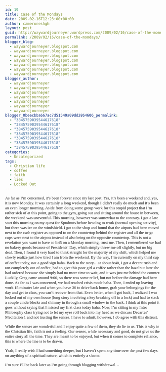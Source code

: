 ```yaml
---
id: 19
title: Case of the Mondays
date: 2009-02-16T12:23:00+00:00
author: cameroneshgh
layout: post
guid: http://waywardjourneyer.wordpress.com/2009/02/16/case-of-the-mondays
permalink: /2009/02/16/case-of-the-mondays/
blogger_blog:
  - waywardjourneyer.blogspot.com
  - waywardjourneyer.blogspot.com
  - waywardjourneyer.blogspot.com
  - waywardjourneyer.blogspot.com
  - waywardjourneyer.blogspot.com
  - waywardjourneyer.blogspot.com
  - waywardjourneyer.blogspot.com
blogger_author:
  - waywardjourneyer
  - waywardjourneyer
  - waywardjourneyer
  - waywardjourneyer
  - waywardjourneyer
  - waywardjourneyer
  - waywardjourneyer
blogger_0beecbba667ac7d51549a09dd2864606_permalink:
  - "3845759039544617618"
  - "3845759039544617618"
  - "3845759039544617618"
  - "3845759039544617618"
  - "3845759039544617618"
  - "3845759039544617618"
  - "3845759039544617618"
categories:
  - Uncategorized
tags:
  - Christian life
  - coffee
  - faith
  - lies
  - Locked Out
---
```

<span style="font-family:trebuchet ms;font-size:small;">As far as I&#8217;m concerned, it&#8217;s been forever since my last post. Yes, it&#8217;s been a weekend and, yes, it is now Monday. It was certainly a long weekend, though I didn&#8217;t really do much and it&#8217;s been an even longer morning. Aside from doing some group work for this stupid project that I&#8217;m rather sick of at this point, going to the gym, going out and sitting around the house in between, the weekend was uneventful. This morning, however was somewhat to the contrary. I got a late start this morning on my quest for Spudnuts before heading to work (normal opening activity), but there was ice on the windshield. I got to the shop and found that the airpots had been moved next to the cash register as opposed to on the countertop behind the register and all the to-go cups were next to the airpots instead of also being on the opposite countertop. This is not a revelation you want to have at 6:45 on a Monday morning, trust me. Then, I remembered we had no bakery goods because of Presidents&#8217; Day, which simply threw me off slightly, but no big deal. Then, I found it very hard to think straight for the majority of my shift, which helped me slowly realize just how tired I am from the weekend. By the way, I&#8217;m currently on my third cup of coffee today, </span><span style="font-family:trebuchet ms;font-size:small;font-style:italic;">not</span> <span style="font-family:trebuchet ms;font-size:small;">a good sign haha. Back to the story&#8230;at about 8:40, I got a decent rush and ran completely out of coffee, had to give this poor girl a coffee rather than the hazelnut latte she had ordered because she simply had no more time to wait, and it was just me behind the counter. Luckily, Greg came around 9:00, so there was some relief, but not before the damage had been done. As far as I was concerned, we had reached crisis mode haha. Then, I ended up leaving work 15 minutes late and when you have 30 to drive back home, grab your belongings for the day and get to class, you can&#8217;t recover from that. Even better, when I got back, I realized I was locked out of my own house (long story involving a key breaking off in a lock) and had to stack a couple cinderblocks and shimmy in through a small window in the back. I think at this point it goes without saying that I missed my first class today haha. Now, I&#8217;m sitting in my Intro Philosophy class trying not to let my eyes roll back into my head as we discuss Decartes&#8217; Meditation 1 and not trusting the senses. I have to admit, however, I <em>do</em> agree with this distrust.</span>
  
<span style="font-family:trebuchet ms;font-size:small;">While the senses are wonderful and I enjoy quite a few of them, they do lie to us. This is why in the Christian life, faith is not a feeling. Our senses, while necessary and good, do not give us the entire story all the time. They are meant to be enjoyed, but when it comes to complete reliance, this is where the line is to be drawn.</span>
  
<span style="font-family:trebuchet ms;font-size:small;">Yeah, I really wish I had something deeper, but I haven&#8217;t spent any time over the past few days on anything of a spiritual nature, which is entirely a shame.</span>
  
<span style="font-family:trebuchet ms;font-size:small;">I&#8217;m sure I&#8217;ll be back later as I&#8217;m going through blogging withdrawal&#8230;</span>